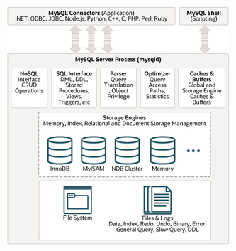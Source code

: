 
![RUNOOB 图标](https://github.com/tychusyuan/database-systems/raw/main/MySQL/img/mysql-architecture.png)
